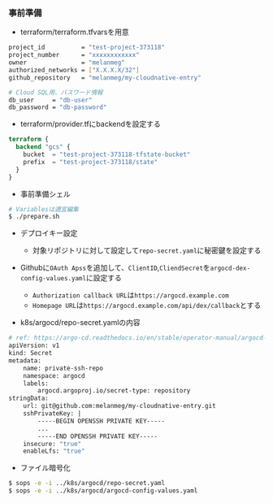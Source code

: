 ### 事前準備

- terraform/terraform.tfvarsを用意

```bash
project_id          = "test-project-373118"
project_number      = "xxxxxxxxxxxx"
owner               = "melanmeg"
authorized_networks = ["X.X.X.X/32"]
github_repository   = "melanmeg/my-cloudnative-entry"

# Cloud SQL用、パスワード情報
db_user     = "db-user"
db_password = "db-password"
```

- terraform/provider.tfにbackendを設定する
```tf
terraform {
  backend "gcs" {
    bucket  = "test-project-373118-tfstate-bucket"
    prefix  = "test-project-373118/state"
  }
}
```

- 事前準備シェル

```bash
# Variablesは適宜編集
$ ./prepare.sh
```

- デプロイキー設定
  - 対象リポジトリに対して設定して`repo-secret.yaml`に秘密鍵を設定する

- Githubに`OAuth Apss`を追加して、`ClientID`,`CliendSecret`を`argocd-dex-config-values.yaml`に設定する
  - `Authorization callback URL`は`https://argocd.example.com`
  - `Homepage URL`は`https://argocd.example.com/api/dex/callback`とする

- k8s/argocd/repo-secret.yamlの内容

```bash
# ref: https://argo-cd.readthedocs.io/en/stable/operator-manual/argocd-repositories-yaml/
apiVersion: v1
kind: Secret
metadata:
    name: private-ssh-repo
    namespace: argocd
    labels:
        argocd.argoproj.io/secret-type: repository
stringData:
    url: git@github.com:melanmeg/my-cloudnative-entry.git
    sshPrivateKey: |
        -----BEGIN OPENSSH PRIVATE KEY-----
        ...
        -----END OPENSSH PRIVATE KEY-----
    insecure: "true"
    enableLfs: "true"
```

- ファイル暗号化
```bash
$ sops -e -i ../k8s/argocd/repo-secret.yaml
$ sops -e -i ../k8s/argocd/argocd-config-values.yaml
```
